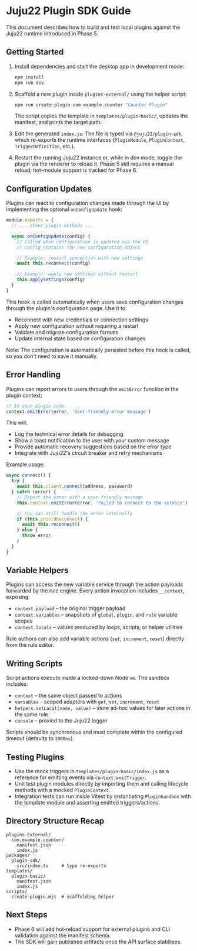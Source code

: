 # Juju22 Plugin SDK Guide

This document describes how to build and test local plugins against the Juju22 runtime introduced in Phase 5.

## Getting Started

1. Install dependencies and start the desktop app in development mode:

   ```bash
   npm install
   npm run dev
   ```

2. Scaffold a new plugin inside `plugins-external/` using the helper script:

   ```bash
   npm run create:plugin com.example.counter "Counter Plugin"
   ```

   The script copies the template in `templates/plugin-basic/`, updates the manifest, and prints the target path.

3. Edit the generated `index.js`. The file is typed via `@juju22/plugin-sdk`, which re-exports the runtime interfaces (`PluginModule`, `PluginContext`, `TriggerDefinition`, etc.).

4. Restart the running Juju22 instance or, while in dev mode, toggle the plugin via the renderer to reload it. Phase 5 still requires a manual reload; hot-module support is tracked for Phase 6.

## Configuration Updates

Plugins can react to configuration changes made through the UI by implementing the optional `onConfigUpdate` hook:

```javascript
module.exports = {
  // ... other plugin methods ...

  async onConfigUpdate(config) {
    // Called when configuration is updated via the UI
    // config contains the new configuration object

    // Example: restart connection with new settings
    await this.reconnect(config)

    // Example: apply new settings without restart
    this.applySettings(config)
  }
}
```

This hook is called automatically when users save configuration changes through the plugin's configuration page. Use it to:
- Reconnect with new credentials or connection settings
- Apply new configuration without requiring a restart
- Validate and migrate configuration formats
- Update internal state based on configuration changes

Note: The configuration is automatically persisted before this hook is called, so you don't need to save it manually.

## Error Handling

Plugins can report errors to users through the `emitError` function in the plugin context:

```javascript
// In your plugin code
context.emitError(error, 'User-friendly error message')
```

This will:
- Log the technical error details for debugging
- Show a toast notification to the user with your custom message
- Provide automatic recovery suggestions based on the error type
- Integrate with Juju22's circuit breaker and retry mechanisms

Example usage:
```javascript
async connect() {
  try {
    await this.client.connect(address, password)
  } catch (error) {
    // Report the error with a user-friendly message
    this.context.emitError(error, 'Failed to connect to the service')

    // You can still handle the error internally
    if (this.shouldReconnect) {
      await this.reconnect()
    } else {
      throw error
    }
  }
}
```

## Variable Helpers

Plugins can access the new variable service through the action payloads forwarded by the rule engine. Every action invocation includes `__context`, exposing:

- `context.payload` – the original trigger payload
- `context.variables` – snapshots of `global`, `plugin`, and `rule` variable scopes
- `context.locals` – values produced by loops, scripts, or helper utilities

Rule authors can also add variable actions (`set`, `increment`, `reset`) directly from the rule editor.

## Writing Scripts

Script actions execute inside a locked-down Node `vm`. The sandbox includes:

- `context` – the same object passed to actions
- `variables` – scoped adapters with `get`, `set`, `increment`, `reset`
- `helpers.setLocal(name, value)` – store ad-hoc values for later actions in the same rule
- `console` – proxied to the Juju22 logger

Scripts should be synchronous and must complete within the configured timeout (defaults to `1000ms`).

## Testing Plugins

- Use the mock triggers in `templates/plugin-basic/index.js` as a reference for emitting events via `context.emitTrigger`.
- Unit test plugin modules directly by importing them and calling lifecycle methods with a mocked `PluginContext`.
- Integration tests can run inside Vitest by instantiating `PluginSandbox` with the template module and asserting emitted triggers/actions.

## Directory Structure Recap

```
plugins-external/
  com.example.counter/
    manifest.json
    index.js
packages/
  plugin-sdk/
    src/index.ts     # type re-exports
templates/
  plugin-basic/
    manifest.json
    index.js
scripts/
  create-plugin.mjs  # scaffolding helper
```

## Next Steps

- Phase 6 will add hot-reload support for external plugins and CLI validation against the manifest schema.
- The SDK will gain published artifacts once the API surface stabilises.

